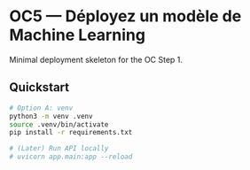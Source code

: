 # OC5 — Déployez un modèle de Machine Learning

Minimal deployment skeleton for the OC Step 1.

## Quickstart

```bash
# Option A: venv
python3 -m venv .venv
source .venv/bin/activate
pip install -r requirements.txt

# (Later) Run API locally
# uvicorn app.main:app --reload
